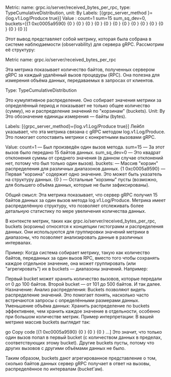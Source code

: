 
Metric: name: grpc.io/server/received_bytes_per_rpc, type: TypeCumulativeDistribution, unit: By
Labels: [{grpc_server_method }={log.v1.Log/Produce true}]
Value : count=1 sum=15 sum_sq_dev=0, buckets=[{1 0xc0005a9590} {0 <nil>} {0 <nil>} {0 <nil>} {0 <nil>} {0 <nil>} {0 <nil>} {0 <nil>} {0 <nil>} {0 <nil>} {0 <nil>} {0 <nil>} {0 <nil>} {0 <nil>}]

Этот вывод представляет собой метрику, которая была собрана в системе 
наблюдаемости (observability) для сервера gRPC. Рассмотрим её структуру:

Metric name: grpc.io/server/received_bytes_per_rpc

Эта метрика показывает количество байтов, полученных сервером gRPC за каждый удалённый вызов процедуры (RPC). Она полезна
для измерения объёма данных, передаваемых в запросах от клиентов.

Type: TypeCumulativeDistribution

Это кумулятивное распределение. Оно собирает значения метрики за определённый период и показывает не
только общее количество (сумму), но и распределение значений по "корзинам" (buckets).
Unit: By
Это обозначение единицы измерения — байты (bytes).

Labels: [{grpc_server_method}={log.v1.Log/Produce true}]
Лейбл указывает, что эта метрика связана с gRPC методом log.v1.Log/Produce. Это помогает 
сопоставить метрики с конкретными вызовами gRPC.

Value:
count=1 — Был произведён один вызов метода.
sum=15 — За этот вызов было передано 15 байтов данных.
sum_sq_dev=0 — Это квадрат отклонения суммы от среднего значения (в данном случае отклонений нет, потому что был только один вызов).
buckets: — Массив "корзин" распределения для различных диапазонов данных.
{1 0xc0005a9590} — Первая "корзина" содержит одно значение. Это может быть указатель на структуру данных.
{0 <nil>} — Остальные "корзины" пусты (возможно, для большего объёма данных, которые не были зафиксированы).

Общий смысл:
Эта метрика показывает, что сервер gRPC получил 15 байтов данных за один вызов метода log.v1.Log/Produce. 
Метрика имеет распределённую структуру, что позволяет отслеживать более детальную статистику по мере увеличения количества данных.


В контексте метрик, таких как grpc.io/server/received_bytes_per_rpc, buckets (корзины) относятся к 
концепции гистограмм и распределения данных. Они используются для группировки 
значений метрики в диапазоны, что позволяет анализировать данные в различных интервалах.

Пример:
Когда система собирает метрику, такую как количество байтов, переданных за один вызов RPC,
вместо того чтобы сохранять каждое отдельное значение, она может группировать (или "агрегировать") их в buckets — диапазоны значений. Например:

Первый bucket может хранить количество вызовов, которые передали от 0 до 100 байтов.
Второй bucket — от 101 до 500 байтов.
И так далее.
Назначение:
Анализ распределения: Buckets позволяют видеть распределение значений. Это помогает понять, насколько часто встречаются запросы с определёнными размерами данных.
Уменьшение объёма данных: Хранить распределение по buckets эффективнее, чем хранить каждое значение в отдельности, особенно при большом количестве метрик.
Пример интерпретации:
В вашей метрике массив buckets выглядит так:

go
Copy code
[{1 0xc0005a9590} {0 <nil>} {0 <nil>} {0 <nil>} ...]
Это значит, что только один вызов попал в первый bucket (с количеством данных в пределах, 
соответствующих этому bucket). Другие buckets пусты,
потому что других вызовов с другими объёмами данных не было.

Таким образом, buckets дают агрегированное представление о том, сколько байтов
данных сервер gRPC получает в ответ на вызовы, 
распределённое по интервалам (bucket'ам).